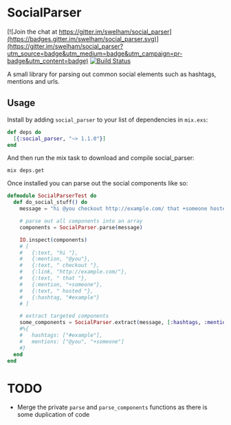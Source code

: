 # SocialParser

[![Join the chat at https://gitter.im/swelham/social_parser](https://badges.gitter.im/swelham/social_parser.svg)](https://gitter.im/swelham/social_parser?utm_source=badge&utm_medium=badge&utm_campaign=pr-badge&utm_content=badge)
[![Build Status](https://travis-ci.org/swelham/social_parser.svg?branch=master)](https://travis-ci.org/swelham/social_parser)

A small library for parsing out common social elements such as hashtags, mentions and urls.

## Usage

Install by adding `social_parser` to your list of dependencies in `mix.exs`:

```elixir
def deps do
  [{:social_parser, "~> 1.1.0"}]
end
```

And then run the mix task to download and compile social_parser:

```shell
mix deps.get
```

Once installed you can parse out the social components like so:

```elixir
defmodule SocialParserTest do
  def do_social_stuff() do
    message = "hi @you checkout http://example.com/ that +someone hosted #example"

    # parse out all components into an array
    components = SocialParser.parse(message)

    IO.inspect(components)
    # [
    #   {:text, "hi "},
    #   {:mention, "@you"},
    #   {:text, " checkout "},
    #   {:link, "http://example.com/"},
    #   {:text, " that "},
    #   {:mention, "+someone"},
    #   {:text, " hosted "},
    #   {:hashtag, "#example"}
    # ]

    # extract targeted components
    some_components = SocialParser.extract(message, [:hashtags, :mentions])
    #%{
    #   hashtags: ["#example"],
    #   mentions: ["@you", "+someone"]
    #}
  end
end
```

# TODO

* Merge the private `parse` and `parse_components` functions as there is some duplication of code
